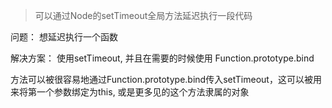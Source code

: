 > 可以通过Node的setTimeout全局方法延迟执行一段代码

问题：
想延迟执行一个函数

解决方案：
使用setTimeout, 并且在需要的时候使用 Function.prototype.bind


方法可以被很容易地通过Function.prototype.bind传入setTimeout，这可以被用来将第一个参数绑定为this, 或是更多见的这个方法隶属的对象

